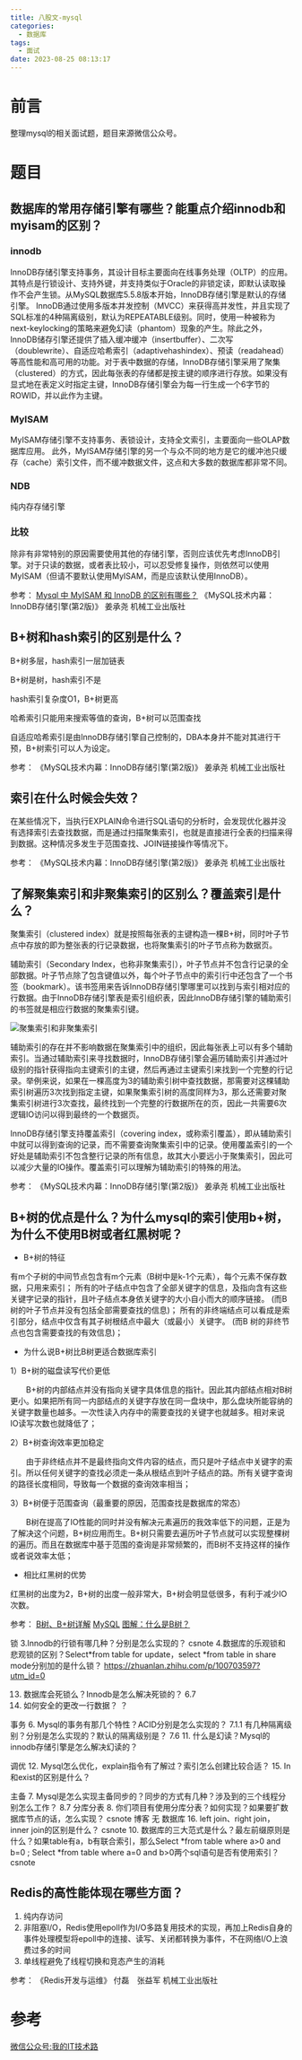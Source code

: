 ```yaml
---
title: 八股文-mysql
categories:
  - 数据库
tags:
  - 面试
date: 2023-08-25 08:13:17
---
```


# 前言

整理mysql的相关面试题，题目来源微信公众号。

# 题目

## 数据库的常用存储引擎有哪些？能重点介绍innodb和myisam的区别？

### innodb

InnoDB存储引擎支持事务，其设计目标主要面向在线事务处理（OLTP）的应用。其特点是行锁设计、支持外键，并支持类似于Oracle的非锁定读，即默认读取操作不会产生锁。从MySQL数据库5.5.8版本开始，InnoDB存储引擎是默认的存储引擎。
InnoDB通过使用多版本并发控制（MVCC）来获得高并发性，并且实现了SQL标准的4种隔离级别，默认为REPEATABLE级别。同时，使用一种被称为next-keylocking的策略来避免幻读（phantom）现象的产生。除此之外，InnoDB储存引擎还提供了插入缓冲缓冲（insertbuffer）、二次写（doublewrite）、自适应哈希索引（adaptivehashindex）、预读（readahead）等高性能和高可用的功能。对于表中数据的存储，InnoDB存储引擎采用了聚集（clustered）的方式，因此每张表的存储都是按主键的顺序进行存放。如果没有显式地在表定义时指定主键，InnoDB存储引擎会为每一行生成一个6字节的ROWID，并以此作为主键。

### MyISAM

MyISAM存储引擎不支持事务、表锁设计，支持全文索引，主要面向一些OLAP数据库应用。
此外，MyISAM存储引擎的另一个与众不同的地方是它的缓冲池只缓存（cache）索引文件，而不缓冲数据文件，这点和大多数的数据库都非常不同。

### NDB

纯内存存储引擎

### 比较

除非有非常特别的原因需要使用其他的存储引擎，否则应该优先考虑InnoDB引擎。对于只读的数据，或者表比较小，可以忍受修复操作，则依然可以使用MyISAM（但请不要默认使用MyISAM，而是应该默认使用InnoDB）。

参考：
[Mysql 中 MyISAM 和 InnoDB 的区别有哪些？](https://www.zhihu.com/question/20596402/answer/529312016) 
《MySQL技术内幕：InnoDB存储引擎(第2版)》 姜承尧 机械工业出版社

## B+树和hash索引的区别是什么？

B+树多层，hash索引一层加链表

B+树是树，hash索引不是

hash索引复杂度O1，B+树更高

哈希索引只能用来搜索等值的查询，B+树可以范围查找

自适应哈希索引是由InnoDB存储引擎自己控制的，DBA本身并不能对其进行干预，B+树索引可以人为设定。

参考：
《MySQL技术内幕：InnoDB存储引擎(第2版)》 姜承尧 机械工业出版社


## 索引在什么时候会失效？

在某些情况下，当执行EXPLAIN命令进行SQL语句的分析时，会发现优化器并没有选择索引去查找数据，而是通过扫描聚集索引，也就是直接进行全表的扫描来得到数据。这种情况多发生于范围查找、JOIN链接操作等情况下。

参考：
《MySQL技术内幕：InnoDB存储引擎(第2版)》 姜承尧 机械工业出版社

## 了解聚集索引和非聚集索引的区别么？覆盖索引是什么？

聚集索引（clustered index）就是按照每张表的主键构造一棵B+树，同时叶子节点中存放的即为整张表的行记录数据，也将聚集索引的叶子节点称为数据页。

辅助索引（Secondary Index，也称非聚集索引），叶子节点并不包含行记录的全部数据。叶子节点除了包含键值以外，每个叶子节点中的索引行中还包含了一个书签（bookmark）。该书签用来告诉InnoDB存储引擎哪里可以找到与索引相对应的行数据。由于InnoDB存储引擎表是索引组织表，因此InnoDB存储引擎的辅助索引的书签就是相应行数据的聚集索引键。

![聚集索引和非聚集索引](./2023-08-25-八股文-mysql/聚集索引和非聚集索引.png)

辅助索引的存在并不影响数据在聚集索引中的组织，因此每张表上可以有多个辅助索引。当通过辅助索引来寻找数据时，InnoDB存储引擎会遍历辅助索引并通过叶级别的指针获得指向主键索引的主键，然后再通过主键索引来找到一个完整的行记录。举例来说，如果在一棵高度为3的辅助索引树中查找数据，那需要对这棵辅助索引树遍历3次找到指定主键，如果聚集索引树的高度同样为3，那么还需要对聚集索引树进行3次查找，最终找到一个完整的行数据所在的页，因此一共需要6次逻辑IO访问以得到最终的一个数据页。

InnoDB存储引擎支持覆盖索引（covering index，或称索引覆盖），即从辅助索引中就可以得到查询的记录，而不需要查询聚集索引中的记录。使用覆盖索引的一个好处是辅助索引不包含整行记录的所有信息，故其大小要远小于聚集索引，因此可以减少大量的IO操作。覆盖索引可以理解为辅助索引的特殊的用法。

参考：
《MySQL技术内幕：InnoDB存储引擎(第2版)》 姜承尧 机械工业出版社

## B+树的优点是什么？为什么mysql的索引使用b+树，为什么不使用B树或者红黑树呢？

- B+树的特征

有m个子树的中间节点包含有m个元素（B树中是k-1个元素），每个元素不保存数据，只用来索引；
所有的叶子结点中包含了全部关键字的信息，及指向含有这些关键字记录的指针，且叶子结点本身依关键字的大小自小而大的顺序链接。 (而B 树的叶子节点并没有包括全部需要查找的信息)；
所有的非终端结点可以看成是索引部分，结点中仅含有其子树根结点中最大（或最小）关键字。 (而B 树的非终节点也包含需要查找的有效信息)；

- 为什么说B+树比B树更适合数据库索引

1）B+树的磁盘读写代价更低

　　B+树的内部结点并没有指向关键字具体信息的指针。因此其内部结点相对B树更小。如果把所有同一内部结点的关键字存放在同一盘块中，那么盘块所能容纳的关键字数量也越多。一次性读入内存中的需要查找的关键字也就越多。相对来说IO读写次数也就降低了；

2）B+树查询效率更加稳定

　　由于非终结点并不是最终指向文件内容的结点，而只是叶子结点中关键字的索引。所以任何关键字的查找必须走一条从根结点到叶子结点的路。所有关键字查询的路径长度相同，导致每一个数据的查询效率相当；

3）B+树便于范围查询（最重要的原因，范围查找是数据库的常态）

　　B树在提高了IO性能的同时并没有解决元素遍历的我效率低下的问题，正是为了解决这个问题，B+树应用而生。B+树只需要去遍历叶子节点就可以实现整棵树的遍历。而且在数据库中基于范围的查询是非常频繁的，而B树不支持这样的操作或者说效率太低；

- 相比红黑树的优势

红黑树的出度为2，B+树的出度一般非常大，B+树会明显低很多，有利于减少IO次数。

参考：
[B树、B+树详解](https://www.cnblogs.com/lianzhilei/p/11250589.html)
[MySQL](https://www.cyc2018.xyz/%E6%95%B0%E6%8D%AE%E5%BA%93/MySQL.html)
[图解：什么是B树？](https://zhuanlan.zhihu.com/p/146252512)




锁
3.Innodb的行锁有哪几种？分别是怎么实现的？
csnote
4.数据库的乐观锁和悲观锁的区别？Select*from table for update，select *from table in share mode分别加的是什么锁？
https://zhuanlan.zhihu.com/p/100703597?utm_id=0

13. 数据库会死锁么？Innodb是怎么解决死锁的？
6.7
14. 如何安全的更改一行数据？
？

事务
6. Mysql的事务有那几个特性？ACID分别是怎么实现的？
7.1.1
有几种隔离级别？分别是怎么实现的？默认的隔离级别是？
7.6
11. 什么是幻读？Mysql的innodb存储引擎是怎么解决幻读的？


调优
12. Mysql怎么优化，explain指令有了解过？索引怎么创建比较合适？
15. In和exist的区别是什么？

主备
7. Mysql是怎么实现主备同步的？同步的方式有几种？涉及到的三个线程分别怎么工作？
8.7
分库分表
8. 你们项目有使用分库分表？如何实现？如果要扩数据库节点的话，怎么实现？
csnote 博客 无
数据库
16. left join、right join，inner join的区别是什么？
csnote
10. 数据库的三大范式是什么？最左前缀原则是什么？如果table有a，b有联合索引，那么Select *from table where a>0 and b=0 ; Select *from table where a=0 and b>0两个sql语句是否有使用索引？
csnote

## Redis的高性能体现在哪些方面？

1. 纯内存访问
2. 非阻塞I/O，Redis使用epoll作为I/O多路复用技术的实现，再加上Redis自身的事件处理模型将epoll中的连接、读写、关闭都转换为事件，不在网络I/O上浪费过多的时间
3. 单线程避免了线程切换和竞态产生的消耗

参考：
《Redis开发与运维》 付磊　张益军 机械工业出版社

# 参考

[微信公众号:我的IT技术路](https://mp.weixin.qq.com/s/54_bMeUwjxk-8DHa90heNQ)